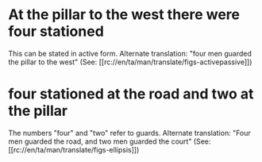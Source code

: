 # At the pillar to the west there were four stationed

This can be stated in active form. Alternate translation: "four men guarded the pillar to the west" (See: [[rc://en/ta/man/translate/figs-activepassive]])

# four stationed at the road and two at the pillar

The numbers "four" and "two" refer to guards. Alternate translation: "Four men guarded the road, and two men guarded the court" (See: [[rc://en/ta/man/translate/figs-ellipsis]])

